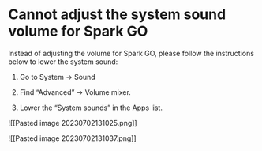 # Cannot adjust the system sound volume for Spark GO

Instead of adjusting the volume for Spark GO, please follow the instructions below to lower the system sound:

1. Go to System -> Sound
   
2. Find “Advanced” -> Volume mixer.
   
3. Lower the “System sounds” in the Apps list.

![[Pasted image 20230702131025.png]]

![[Pasted image 20230702131037.png]]